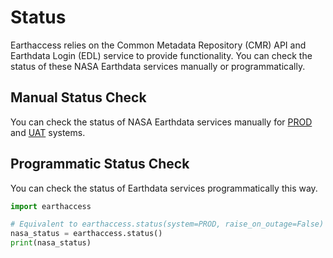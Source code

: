 # Status

Earthaccess relies on the Common Metadata Repository (CMR) API and Earthdata Login (EDL) service to provide functionality. You can check the status of these NASA Earthdata services manually or programmatically.

## Manual Status Check

You can check the status of NASA Earthdata services manually for [PROD](https://status.earthdata.nasa.gov/) and [UAT](https://status.uat.earthdata.nasa.gov/) systems.

## Programmatic Status Check

You can check the status of Earthdata services  programmatically this way.

```py
import earthaccess

# Equivalent to earthaccess.status(system=PROD, raise_on_outage=False)
nasa_status = earthaccess.status()
print(nasa_status)
```
